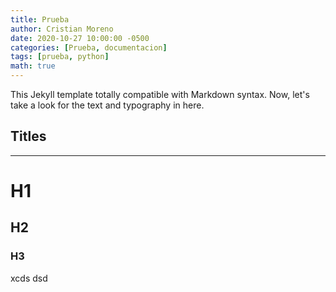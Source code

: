 ```yaml
---
title: Prueba
author: Cristian Moreno
date: 2020-10-27 10:00:00 -0500
categories: [Prueba, documentacion]
tags: [prueba, python]
math: true
---
```


This Jekyll template totally compatible with Markdown syntax. Now, let's take a look for the text and typography in here.

## Titles

***
# H1

<h2 data-toc-skip>H2</h2>

<h3 data-toc-skip>H3</h3>


xcds
dsd
